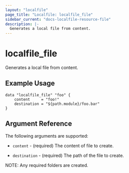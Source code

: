 ```yaml
---
layout: "localfile"
page_title: "Localfile: localfile_file"
sidebar_current: "docs-localfile-resource-file"
description: |-
  Generates a local file from content.
---
```


# localfile\_file

Generates a local file from content.

## Example Usage

```
data "localfile_file" "foo" {
    content     = "foo!"
    destination = "${path.module}/foo.bar"
}
```

## Argument Reference

The following arguments are supported:

* `content` - (required) The content of file to create.

* `destination` - (required) The path of the file to create.

NOTE: Any required folders are created.
